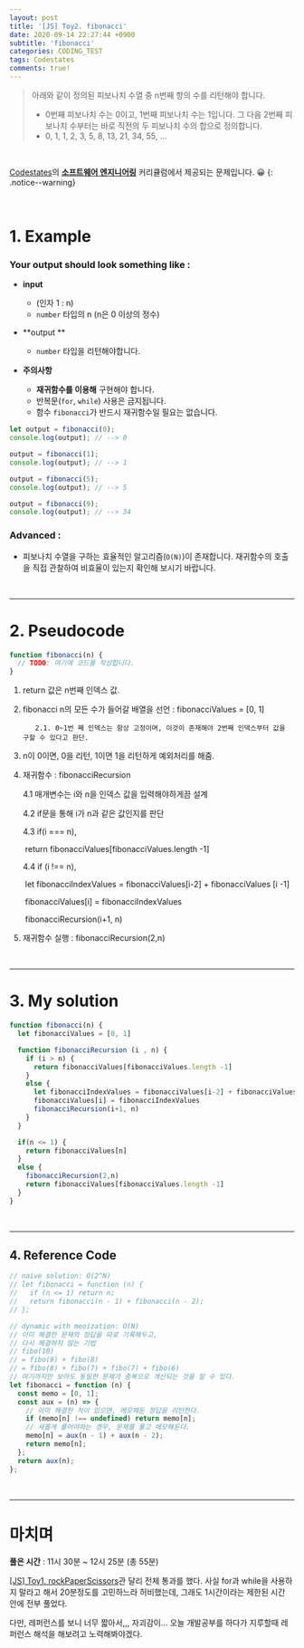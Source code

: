 ```yaml
---
layout: post
title: '[JS] Toy2. fibonacci'
date: 2020-09-14 22:27:44 +0900
subtitle: 'fibonacci'
categories: CODING_TEST
tags: Codestates
comments: true!
---
```


> 아래와 같이 정의된 피보나치 수열 중 n번째 항의 수를 리턴해야 합니다.
>
> - 0번째 피보나치 수는 0이고, 1번째 피보나치 수는 1입니다. 그 다음 2번째 피보나치 수부터는 바로 직전의 두 피보나치 수의 합으로 정의합니다.
> - 0, 1, 1, 2, 3, 5, 8, 13, 21, 34, 55, ...

<br>

[Codestates](https://codestates.com/)의 **[소프트웨어 엔지니어링](https://codestates.com/course/software-engineering)** 커리큘럼에서 제공되는 문제입니다. 😀 
{: .notice--warning}

<br>

# 1. Example

### Your output should look something like :

- **input**

  -  (인자 1 : n)
  - `number` 타입의 n (n은 0 이상의 정수)

- **output ** 

  - `number` 타입을 리턴해야합니다.

- **주의사항** 
  - **재귀함수를 이용해** 구현해야 합니다.
  - 반복문(`for`, `while`) 사용은 금지됩니다.
  - 함수 `fibonacci`가 반드시 재귀함수일 필요는 없습니다.

```js
let output = fibonacci(0);
console.log(output); // --> 0

output = fibonacci(1);
console.log(output); // --> 1

output = fibonacci(5);
console.log(output); // --> 5

output = fibonacci(9);
console.log(output); // --> 34
```

### Advanced  :

- 피보나치 수열을 구하는 효율적인 알고리즘(`O(N)`)이 존재합니다. 재귀함수의 호출을 직접 관찰하여 비효율이 있는지 확인해 보시기 바랍니다.

<br>

***

# 2. Pseudocode

```js
function fibonacci(n) {
  // TODO: 여기에 코드를 작성합니다.
}

```
   1. return 값은 n번째 인덱스 값.

   2. fibonacci n의 모든 수가 들어갈 배열을 선언 : fibonacciValues = [0, 1]

             2.1. 0~1번 째 인덱스는 항상 고정이며, 이것이 존재해야 2번째 인덱스부터 값을 구할 수 있다고 판단.

   3. n이 0이면, 0을 리턴, 1이면 1을 리턴하게 예외처리를 해줌.

   4. 재귀함수 : fibonacciRecursion

       4.1 매개변수는 i와 n을 인덱스 값을 입력해야하게끔 설계 

       4.2 if문을 통해  i가 n과 같은 값인지를 판단

       4.3 if(i === n), 

       ​			return fibonacciValues[fibonacciValues.length -1]

       4.4 if (i !== n), 

       ​			let fibonacciIndexValues = fibonacciValues[i-2] + fibonacciValues [i -1]

       ​			fibonacciValues[i] = fibonacciIndexValues 

       ​			fibonacciRecursion(i+1, n)

5. 재귀함수 실행 : fibonacciRecursion(2,n)

<br>

***

# 3. My solution

```js
function fibonacci(n) {
  let fibonacciValues = [0, 1]

  function fibonacciRecursion (i , n) {
    if (i > n) {
      return fibonacciValues[fibonacciValues.length -1]
    }
    else {
      let fibonacciIndexValues = fibonacciValues[i-2] + fibonacciValues[i -1]
      fibonacciValues[i] = fibonacciIndexValues 
      fibonacciRecursion(i+1, n)
    } 
  }

  if(n <= 1) {
    return fibonacciValues[n]
  }
  else {
    fibonacciRecursion(2,n)
    return fibonacciValues[fibonacciValues.length -1]
  }
}
```

<br>

***

## 4. Reference Code

```js
// naive solution: O(2^N)
// let fibonacci = function (n) {
//   if (n <= 1) return n;
//   return fibonacci(n - 1) + fibonacci(n - 2);
// };

// dynamic with meoization: O(N)
// 이미 해결한 문제의 정답을 따로 기록해두고,
// 다시 해결하지 않는 기법
// fibo(10)
// = fibo(9) + fibo(8)
// = fibo(8) + fibo(7) + fibo(7) + fibo(6)
// 여기까지만 보아도 동일한 문제가 중복으로 계산되는 것을 알 수 있다.
let fibonacci = function (n) {
  const memo = [0, 1];
  const aux = (n) => {
    // 이미 해결한 적이 있으면, 메모해둔 정답을 리턴한다.
    if (memo[n] !== undefined) return memo[n];
    // 새롭게 풀어야하는 경우, 문제를 풀고 메모해둔다.
    memo[n] = aux(n - 1) + aux(n - 2);
    return memo[n];
  };
  return aux(n);
};
```

<br>

***

# 마치며

**풀은 시간** : 11시 30분 ~ 12시 25분 (총 55분)

[[JS] Toy1. rockPaperScissors](https://riverpark94.github.io/coding_test/2020/09/11/CT-C-Toy1-rockPaperScissors/)관 달리 전체 통과를 했다. 사실 for과 while을 사용하지 말라고 해서 20분정도를 고민하느라 허비했는데, 그래도 1시간이라는 제한된 시간 안에 전부 풀었다. 

다만, 레퍼런스를 보니 너무 짧아서,,, 자괴감이... 오늘 개발공부를 하다가 지루할때 레퍼런스 해석을 해보려고 노력해봐야겠다.